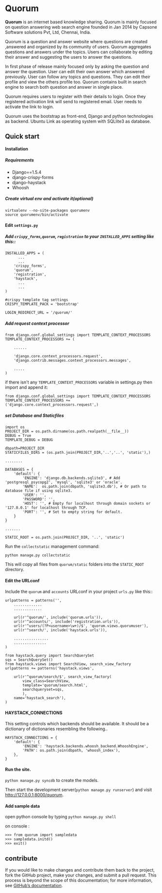 Quorum
======

**Quorum** is an internet based knowledge sharing. Quorum is mainly focused on question answering web search engine founded in Jan 2014 by Capsone Software solutions Pvt, Ltd, Chennai, India.

Quorum is a question and answer website where questions are created ,answered and organized by its community of users. Quorum aggregates questions and answers under the topics. Users can collaborate by editing their answer and suggesting the users to answer the questions.

In first phase of release mainly focused only by asking the question and answer the question. User can edit their own answer which answered previously. User can follow any topics and questions. They can edit their profile and view the others profile too. Quorum contains built in search engine to search both question and answer in single place.

Quorum requires users to register with their details to login. Once they registered activation link will send to registered email. User needs to activate the link to login. 

Quorum uses the bootstrap as front-end, Django and python technologies as backend. Ubuntu Link as operating system with SQLlite3 as database.


## Quick start

#### Installation 


##### Requirements

+ Django==1.5.4
+ django-crispy-forms
+ django-haystack
+ Whoosh



##### Create virtual env and activate it(optional)

    virtualenv --no-site-packages quorumenv
    source quorumenv/bin/activate

#### Edit `settings.py`

##### Add `crispy_forms`,`quorum`, `registration` to your `INSTALLED_APPS` setting like this::

    INSTALLED_APPS = (
          ...
          ...
        'crispy_forms',
        'quorum',
        'registration',
        'haystack',
          ...
          ...        	
    )

    #crispy template tag settings
    CRISPY_TEMPLATE_PACK = 'bootstrap'

    LOGIN_REDIRECT_URL = '/quorum/'

##### Add request context processor

    from django.conf.global_settings import TEMPLATE_CONTEXT_PROCESSORS
    TEMPLATE_CONTEXT_PROCESSORS += (

    	......

    	'django.core.context_processors.request',
    	'django.contrib.messages.context_processors.messages',

    	.....
    )


if there isn't any `TEMPLATE_CONTEXT_PROCESSORS` variable in settings.py then import and append it:

    from django.conf.global_settings import TEMPLATE_CONTEXT_PROCESSORS
    TEMPLATE_CONTEXT_PROCESSORS += ('django.core.context_processors.request',)

##### set Database and Staticfiles

    import os
    PROJECT_DIR = os.path.dirname(os.path.realpath(__file__))
    DEBUG = True
    TEMPLATE_DEBUG = DEBUG

    dbpath=PROJECT_DIR
    STATICFILES_DIRS = (os.path.join(PROJECT_DIR,'..','..', 'static'),)

    ........

    DATABASES = {
    	'default': {
    		'ENGINE': 'django.db.backends.sqlite3', # Add 'postgresql_psycopg2', 'mysql', 'sqlite3' or 'oracle'.
    		'NAME':  os.path.join(dbpath, 'sqlite3.db'), # Or path to database file if using sqlite3.
    		'USER': '',
    		'PASSWORD': '',
    		'HOST': '', # Empty for localhost through domain sockets or '127.0.0.1' for localhost through TCP.
    		'PORT': '', # Set to empty string for default.
    	}
    }

    .......

    STATIC_ROOT = os.path.join(PROJECT_DIR, '..', 'static')

    

Run the `collectstatic` management command:

    python manage.py collectstatic

This will copy all files from `quorum/static` folders into the `STATIC_ROOT` directory.


#### Edit the URLconf

Include the `quorum` and `accounts` URLconf in your project `urls.py` like this::
    
    urlpatterns = patterns('',
    	.............
    	.............

        url(r'^quorum/', include('quorum.urls')),
        url(r'^accounts/', include('registration.urls')),
        url(r'^users/(?P<username>\w+)/$', 'quorum.views.quorumuser'),
        url(r'^search/', include('haystack.urls')),

        ................
        ...............
    )

    from haystack.query import SearchQuerySet
    sqs = SearchQuerySet()
    from haystack.views import SearchView, search_view_factory
    urlpatterns += patterns('haystack.views',

    	url(r'^quorum/search/$', search_view_factory(
    		view_class=SearchView,
    		template='quorum/search.html',
    		searchqueryset=sqs,
    		),
    	name='haystack_search'),
    )


#### HAYSTACK_CONNECTIONS

This setting controls which backends should be available. It should be a dictionary of dictionaries resembling the following..


	HAYSTACK_CONNECTIONS = {
		'default': {
			'ENGINE': 'haystack.backends.whoosh_backend.WhooshEngine',
			'PATH': os.path.join(dbpath, 'whoosh_index'),
		},
	}


#### Run the site.

`python manage.py syncdb` to create the models. 

Then start the development server(`python manage.py runserver`) and visit http://127.0.0.1:8000/quorum.


#### Add sample data

open python console by typing `python manage.py shell`

on console :

    >>> from quorum import sampledata
    >>> sampledata.initd()
    >>> exit()


## contribute

If you would like to make changes and contribute them back to the project, fork the GitHub project, 
make your changes, and submit a pull request. This process is beyond the scope of this documentation; 
for more information, see [GitHub’s documentation](http://help.github.com).


